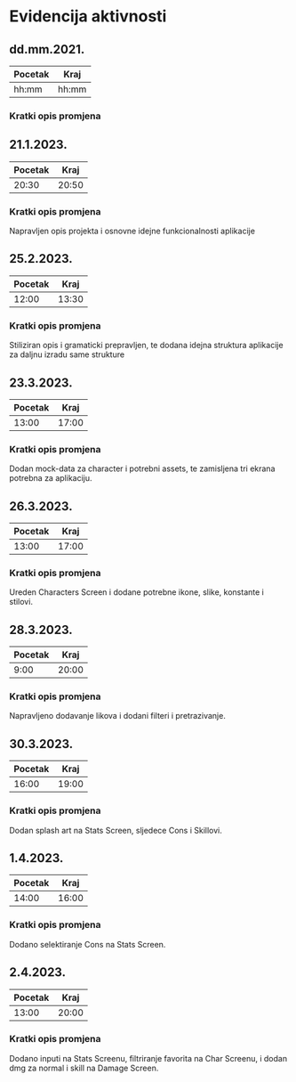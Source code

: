 # Evidencija aktivnosti
## dd.mm.2021.
Pocetak | Kraj
------- | ----
hh:mm   | hh:mm
### Kratki opis promjena


## 21.1.2023.
Pocetak | Kraj
------- | ----
20:30   | 20:50
### Kratki opis promjena
Napravljen opis projekta i osnovne idejne funkcionalnosti aplikacije

## 25.2.2023.
Pocetak | Kraj
------- | ----
12:00   | 13:30
### Kratki opis promjena
Stiliziran opis i gramaticki prepravljen, te dodana idejna struktura aplikacije za daljnu izradu same strukture

## 23.3.2023.
Pocetak | Kraj
------- | ----
13:00   | 17:00
### Kratki opis promjena
Dodan mock-data za character i potrebni assets, te zamisljena tri ekrana potrebna za aplikaciju. 

## 26.3.2023.
Pocetak | Kraj
------- | ----
13:00   | 17:00
### Kratki opis promjena
Ureden Characters Screen i dodane potrebne ikone, slike, konstante i stilovi.

## 28.3.2023.
Pocetak | Kraj
------- | ----
9:00   | 20:00
### Kratki opis promjena
Napravljeno dodavanje likova i dodani filteri i pretrazivanje. 

## 30.3.2023.
Pocetak | Kraj
------- | ----
16:00   | 19:00
### Kratki opis promjena
Dodan splash art na Stats Screen, sljedece Cons i Skillovi.

## 1.4.2023.
Pocetak | Kraj
------- | ----
14:00   | 16:00
### Kratki opis promjena
Dodano selektiranje Cons na Stats Screen.

## 2.4.2023.
Pocetak | Kraj
------- | ----
13:00   | 20:00
### Kratki opis promjena
Dodano inputi na Stats Screenu, filtriranje favorita na Char Screenu, i dodan dmg za normal i skill na Damage Screen.